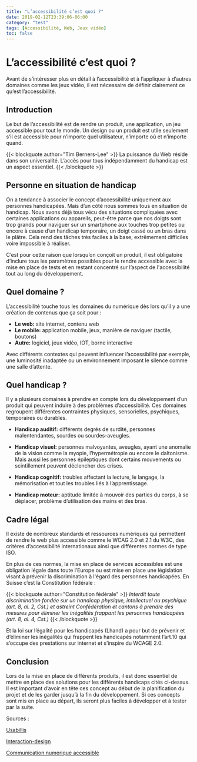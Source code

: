 ```yaml
---
title: "L’accessibilité c’est quoi ?"
date: 2019-02-12T23:39:06-06:00
category: "test"
tags: [Accessibilité, Web, Jeux vidéo]
toc: false
---
```


# L’accessibilité c’est quoi ?
Avant de s’intéresser plus en détail à l’accessibilité et à l’appliquer à d’autres domaines comme les jeux vidéo, il est nécessaire de définir clairement ce qu’est l’accessibilité.

## Introduction
Le but de l’accessibilité est de rendre un produit, une application, un jeu accessible pour tout le monde. Un design ou un produit est utile seulement s’il est accessible pour n’importe quel utilisateur, n’importe où et n’importe quand.  

{{< blockquote author="Tim Berners-Lee" >}}
La puissance du Web réside dans son universalité. L’accès pour tous indépendamment du handicap est un aspect essentiel. 
{{< /blockquote >}}





## Personne en situation de handicap
On a tendance à associer le concept d’accessibilité uniquement aux personnes handicapées. Mais d’un côté nous sommes tous en situation de handicap. Nous avons déjà tous vécu des situations compliquées avec certaines applications ou appareils, peut-être parce que nos doigts sont trop grands pour naviguer sur un smartphone aux touches trop petites ou encore à cause d’un handicap temporaire, un doigt cassé ou un bras dans le plâtre. Cela rend des tâches très faciles à la base, extrêmement difficiles voire impossible à réaliser.

C’est pour cette raison que lorsqu’on conçoit un produit, il est obligatoire d’inclure tous les paramètres possibles pour le rendre accessible avec la mise en place de tests et en restant concentré sur l’aspect de l'accessibilité tout au long du développement.


## Quel domaine ?
L’accessibilité touche tous les domaines du numérique dès lors qu’il y a une création de contenus que ça soit pour :
* **Le web:** site internet, contenu web
* **Le mobile:** application mobile, jeux, manière de naviguer (tactile, boutons)
* **Autre:** logiciel, jeux vidéo, IOT, borne interactive

Avec différents contextes qui peuvent influencer l’accessibilité par exemple, une luminosité inadaptée ou un environnement imposant le silence comme une salle d’attente.



  
## Quel handicap ?
Il y a plusieurs domaines à prendre en compte lors du développement d’un produit qui peuvent induire à des problèmes d’accessibilité. Ces domaines regroupent différentes contraintes physiques, sensorielles, psychiques, temporaires ou durables.

* **Handicap auditif:** différents degrés de surdité, personnes malentendantes, sourdes ou sourdes-aveugles.

* **Handicap visuel:** personnes malvoyantes, aveugles, ayant une anomalie de la vision comme la myopie, l’hypermétropie ou encore le daltonisme. Mais aussi les personnes épileptiques dont certains mouvements ou scintillement peuvent déclencher des crises.

*	**Handicap cognitif:** troubles affectant la lecture, le langage, la mémorisation et tout les troubles liés à l’apprentissage.

* **Handicap moteur:** aptitude limitée à mouvoir des parties du corps, à se déplacer, problème d’utilisation des mains et des bras.


## Cadre légal
Il existe de nombreux standards et ressources numériques qui permettent de rendre le web plus accessible comme le WCAG 2.0 et 2.1 du W3C, des critères d’accessibilité internationaux ainsi que différentes normes de type ISO.

En plus de ces normes, la mise en place de services accessibles est une obligation légale dans toute l’Europe ou est mise en place une législation visant à prévenir la discrimination à l'égard des personnes handicapées. En Suisse c’est la Constitution fédérale :

{{< blockquote author="Constitution fédérale" >}}
*Interdit toute discrimination fondée sur un handicap physique, intellectuel ou psychique (art. 8, al. 2, Cst.) et astreint Confédération et cantons à prendre des mesures pour éliminer les inégalités frappant les personnes handicapées (art. 8, al. 4, Cst.)*
{{< /blockquote >}}

Et la loi sur l’égalité pour les handicapés (Lhand) a pour but de prévenir et d’éliminer les inégalités qui frappent les handicapés notamment l’art.10 qui s’occupe des prestations sur internet et s’inspire du WCAGE 2.0.

## Conclusion
Lors de la mise en place de différents produits, il est donc essentiel de mettre en place des solutions pour les différents handicaps cités ci-dessus. Il est important d’avoir en tête ces concept au début de la planification du projet et de les garder jusqu’à la fin du développement. Si ces concepts sont mis en place au départ, ils seront plus faciles à développer et à tester par la suite.


Sources : 

[Usabillis](https://www.usabilis.com/accessibilite-numerique/)

[Interaction-design](https://www.interaction-design.org/literature/article/accessibility-usability-for-all)

[Communication numerique accessible](https://www.edi.admin.ch/edi/fr/home/fachstellen/bfeh/themes-de-l-egalite/e-accessibility-/communicationnumeriqueaccessible2.html)
